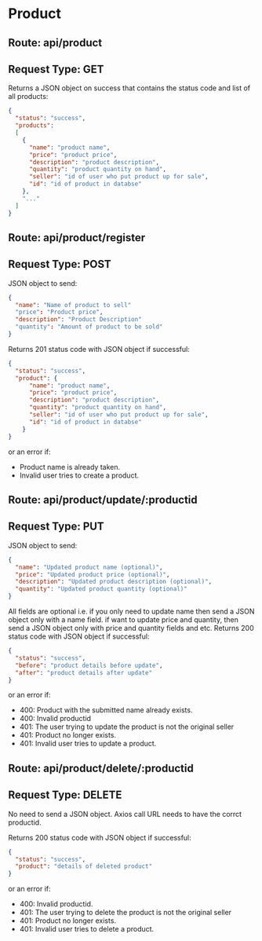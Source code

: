 # Product
## Route: **api/product**
## Request Type: **GET**
Returns a JSON object on success that contains the status code and list of all products:
```json
{
  "status": "success",
  "products": 
  [
    {
      "name": "product name",
      "price": "product price",
      "description": "product description",
      "quantity": "product quantity on hand",
      "seller": "id of user who put product up for sale",
      "id": "id of product in databse"
    },
    "..."
  ]
}
```

## Route: **api/product/register**
## Request Type: **POST**
JSON object to send:
```json
{
  "name": "Name of product to sell"
  "price": "Product price",
  "description": "Product Description"
  "quantity": "Amount of product to be sold"
}
```
Returns 201 status code with JSON object if successful:
```json
{
  "status": "success",
  "product": {
      "name": "product name",
      "price": "product price",
      "description": "product description",
      "quantity": "product quantity on hand",
      "seller": "id of user who put product up for sale",
      "id": "id of product in databse"
    }
}
```
or an error if:
* Product name is already taken.
* Invalid user tries to create a product.

## Route: **api/product/update/:productid**
## Request Type: **PUT**
JSON object to send:
```json
{
  "name": "Updated product name (optional)",
  "price": "Updated product price (optional)",
  "description": "Updated product description (optional)",
  "quantity": "Updated product quantity (optional)"
}
```
All fields are optional i.e. if you only need to update name then send a JSON object only with a name field. if want to update price and quantity, then send a JSON object only with price and quantity fields and etc.
Returns 200 status code with JSON object if successful:
```json
{
  "status": "success",
  "before": "product details before update", 
  "after": "product details after update"
}
```
 or an error if:
* 400: Product with the submitted name already exists.
* 400: Invalid productid
* 401: The user trying to update the product is not the original seller
* 401: Product no longer exists.
* 401: Invalid user tries to update a product.

## Route: **api/product/delete/:productid**
## Request Type: **DELETE**
No need to send a JSON object. Axios call URL needs to have the corrct productid.

Returns 200 status code with JSON object if successful:
```json
{
  "status": "success",
  "product": "details of deleted product"
}
```
or an error if:
* 400: Invalid productid.
* 401: The user trying to delete the product is not the original seller
* 401: Product no longer exists.
* 401: Invalid user tries to delete a product.
